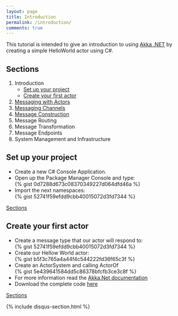 ```yaml
---
layout: page
title: Introduction
permalink: /introduction/
comments: true
---
```

<p class="rss-subscribe">
This tutorial is intended to give an introduction to using <a href="http://getakka.net/">Akka .NET</a> by creating a simple HelloWorld actor using C#.
</p>
<h2 class="page-heading"><a name="Sections">Sections</a></h2>
  <ol>
    <li>Introduction
    <ul>
        <li>
        <a href="#SetUpProject">Set up your project</a>
        </li>
        <li>    
        <a href="#CreateFirstActor">Create your first actor</a>
        </li>
    </ul></li>
    <li><a href="/messaging-with-actors/">Messaging with Actors</a></li>
    <li><a href="/messaging-channels/">Messaging Channels</a></li>
    <li><a href="/messaging-construction/">Message Construction</a></li>
    <li>Message Routing</li>
    <li>Message Transformation</li>
    <li>Message Endpoints</li>
    <li>System Management and Infrastructure</li>
  </ol>

<h2 class="page-heading"><a name="SetUpProject">Set up your project</a></h2>
<ul>
<li>Create a new C# Console Application.</li>
<li>Open up the Package Manager Console and type: </li>
{% gist 0d7288d673c08370349227d064dfd46a %}
<li>Import the next namespaces:</li>
{% gist 52741f59efdd9cbb40015072d3fd7344 %}
</ul>
<p><a href="#Sections">Sections</a></p>
<h2 class="page-heading"><a name="CreateFirstActor">Create your first actor</a></h2>
<ul>
<li>Create a message type that our actor will respond to:</li>
{% gist 52741f59efdd9cbb40015072d3fd7344 %}
<li>Create our Hellow World actor:</li>
{% gist b5f3c765a4a44f4c544222fd36f65c3f %}
<li>Create an ActorSystem and calling ActorOf</li>
{% gist 5e439641584dd5c86378bfcfb3ce3c8f %}
<li>For more information read the <a href="http://getakka.net/docs/" target="_blank">Akka.Net documentation</a></li>
<li>Download the complete code <a href="{{ site.github_repository }}Introduction/HelloWorldAkka/" target="_blank">here</a></li>
</ul>
<p><a href="#Sections">Sections</a></p>

{% include disqus-section.html %}